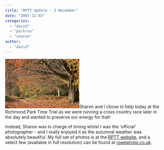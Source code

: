 ```yaml
---
title: "RPTT Update - 3 November"
date: "2007-11-03"
categories: 
  - "david"
  - "parkrun"
  - "sharon"
author:
  - "david"
---
```


[![2007-11-03-richmond_park.jpg](/images/2007/2007-11-03-richmond_park.jpg)](http://rowephoto.co.uk/photos/72157602883366040/)Sharon and I chose to help today at the Richmond Park Time Trial as we were running a cross country race later in the day and wanted to preserve our energy for that!

Instead, Sharon was in charge of timing whilst I was the 'official' photographer - and I really enjoyed it as the autumnal weather was absolutely beautiful. My full set of photos is at the [RPTT website](http://www.parkrun.com/Default.aspx?tabid=237), and a select few (available in full resolution) can be found at [rowephoto.co.uk](http://rowephoto.co.uk/photos/72157602883366040/).
